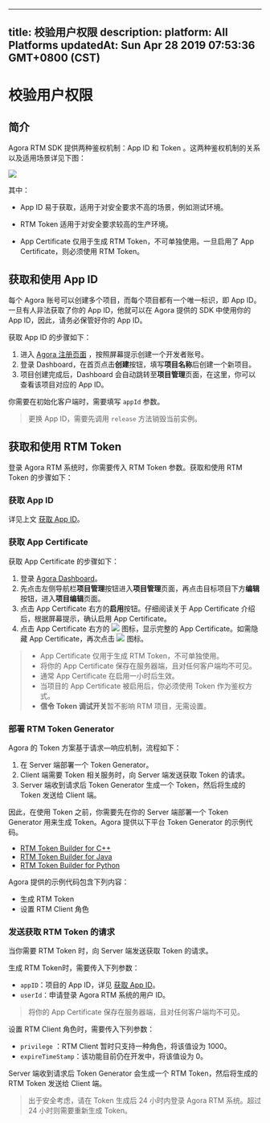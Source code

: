 
---
title: 校验用户权限
description: 
platform: All Platforms
updatedAt: Sun Apr 28 2019 07:53:36 GMT+0800 (CST)
---
# 校验用户权限
## 简介

Agora RTM SDK 提供两种鉴权机制：App ID 和 Token 。这两种鉴权机制的关系以及适用场景详见下图：

![](https://web-cdn.agora.io/docs-files/1555490792498)

其中：

- App ID 易于获取，适用于对安全要求不高的场景，例如测试环境。

- RTM Token 适用于对安全要求较高的生产环境。
- App Certificate 仅用于生成 RTM Token，不可单独使用。一旦启用了 App Certificate，则必须使用 RTM Token。

<a name = "Get-an-App-ID"></a>

## 获取和使用 App ID

每个 Agora 账号可以创建多个项目，而每个项目都有一个唯一标识，即 App ID。一旦有人非法获取了你的 App ID，他就可以在 Agora 提供的 SDK 中使用你的 App ID，因此，请务必保管好你的 App ID。

获取 App ID 的步骤如下：

1.  进入 [Agora 注册页面](https://sso.agora.io/cn/login) ，按照屏幕提示创建一个开发者账号。
2.  登录 Dashboard，在首页点击**创建**按钮，填写**项目名称**后创建一个新项目。
3.  项目创建完成后，Dashboard 会自动跳转至**项目管理**页面，在这里，你可以查看该项目对应的 App ID。

你需要在初始化客户端时，需要填写 `appId` 参数。

> 更换 App ID，需要先调用 `release` 方法销毁当前实例。

## 获取和使用 RTM Token

登录 Agora RTM 系统时，你需要传入 RTM Token 参数。获取和使用 RTM Token 的步骤如下：

### 获取 App ID

详见上文 [获取 App ID](#Get-an-App-ID)。

### 获取 App Certificate

获取 App Certificate 的步骤如下：

1.  登录 [Agora Dashboard](https://dashboard.agora.io)。
2.  先点击左侧导航栏**项目管理**按钮进入**项目管理**页面，再点击目标项目下方**编辑**按钮，进入**项目编辑**页面。
3.  点击 App Certificate 右方的**启用**按钮。仔细阅读关于 App Certificate 介绍后，根据屏幕提示，确认启用 App Certificate。
4.  点击 App Certificate 右方的 ![](https://web-cdn.agora.io/docs-files/1551773294761) 图标，显示完整的 App Certificate。如需隐藏 App Certificate，再次点击 ![](https://web-cdn.agora.io/docs-files/1551773306258) 图标。

> -   App Certificate 仅用于生成 RTM Token，不可单独使用。
> -   将你的 App Certificate 保存在服务器端，且对任何客户端均不可见。
> -   通常 App Certificate 在启用一小时后生效。
> -   当项目的 App Certificate 被启用后，你必须使用 Token 作为鉴权方式。
> -   **信令 Token 调试开关**暂不影响 RTM 项目，无需设置。

### 部署 RTM Token Generator 

Agora 的 Token 方案基于请求—响应机制，流程如下：

1. 在 Server 端部署一个 Token Generator。
2. Client 端需要 Token 相关服务时，向 Server 端发送获取 Token 的请求。
3. Server 端收到请求后 Token Generator 生成一个 Token，然后将生成的 Token 发送给 Client 端。

因此，在使用 Token 之前，你需要先在你的 Server 端部署一个 Token Generator 用来生成 Token。Agora 提供以下平台 Token Generator 的示例代码。

-   [RTM Token Builder for C++](https://github.com/AgoraIO/Tools/blob/master/DynamicKey/AgoraDynamicKey/cpp/sample/rtm_builder.cpp)
-   [RTM Token Builder for Java](https://github.com/AgoraIO/Tools/blob/master/DynamicKey/AgoraDynamicKey/java/sample/io/agora/media/sample/RtmTokenBuilderSample.java)
-   [RTM Token Builder for Python](https://github.com/AgoraIO/Tools/blob/master/DynamicKey/AgoraDynamicKey/python/sample/sample_rtm_builder.py)

Agora 提供的示例代码包含下列内容：

-    生成 RTM Token
-    设置 RTM Client 角色


### 发送获取 RTM Token 的请求

当你需要 RTM Token 时，向 Server 端发送获取 Token 的请求。

生成 RTM Token时，需要传入下列参数：

- `appID`：项目的 App ID，详见 <a href="#getting-an-app-id">获取 App ID</a>。
- `userId`：申请登录 Agora RTM 系统的用户 ID。

> 将你的 App Certificate 保存在服务器端，且对任何客户端均不可见。

设置 RTM Client 角色时，需要传入下列参数：

- `privilege` ：RTM Client 暂时只支持一种角色，将该值设为 1000。
- `expireTimeStamp`：该功能目前仍在开发中，将该值设为 0。

Server 端收到请求后 Token Generator 会生成一个 RTM Token，然后将生成的 RTM Token 发送给 Client 端。

> 出于安全考虑，请在 Token 生成后 24 小时内登录 Agora RTM 系统。超过 24 小时则需要重新生成 Token。
